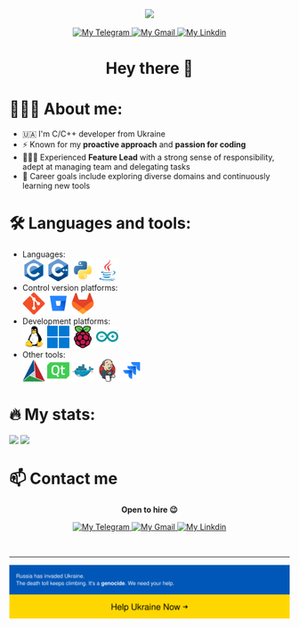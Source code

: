 <div align="center">
  <img src="https://i.giphy.com/zOvBKUUEERdNm.webp">
  <p>
    <a href="https://t.me/DmytroShtrikkerWork" target="_blank">
      <img src="https://img.shields.io/badge/Telegram-2CA5E0?style=for-the-badge&logo=telegram&logoColor=white" alt="My Telegram">
    </a>
    <a href="mailto:shtrikker28@gmail.com" target="_blank">
      <img src="https://img.shields.io/badge/Gmail-D14836?style=for-the-badge&logo=gmail&logoColor=white" alt="My Gmail">
    </a>
    <a href="https://www.linkedin.com/in/dmytro-shtrikker" target="_blank">
      <img src="https://img.shields.io/badge/linkedin-0077B5?style=for-the-badge&logo=linkedin&logoColor=white" alt="My Linkdin">
    </a>
  </p>
  <h1>Hey there 👋</h1>
</div>

<h1>🧑🏻‍🔧 About me:</h1>
<ul>
  <li> 🇺🇦 I'm C/C++ developer from Ukraine</li>
  <li> ⚡ Known for my <b>proactive approach</b> and <b>passion for coding</b></li>
  <li> 👨🏻‍💼 Experienced <b>Feature Lead</b> with a strong sense of responsibility, adept at managing team and delegating tasks</li>
  <li> 🎯 Career goals include exploring diverse domains and continuously learning new tools</li>
</ul>

<h1>🛠️ Languages and tools:</h1>
<ul>
  <li>Languages:</li>
  <img src="https://raw.githubusercontent.com/devicons/devicon/6910f0503efdd315c8f9b858234310c06e04d9c0/icons/c/c-original.svg" title="C language" width="40" height="40">
  <img src="https://raw.githubusercontent.com/devicons/devicon/6910f0503efdd315c8f9b858234310c06e04d9c0/icons/cplusplus/cplusplus-original.svg" title="C++" width="40" height="40">
  <img src="https://raw.githubusercontent.com/devicons/devicon/6910f0503efdd315c8f9b858234310c06e04d9c0/icons/python/python-original.svg" title="Python" width="40" height="40">
  <img src="https://raw.githubusercontent.com/devicons/devicon/6910f0503efdd315c8f9b858234310c06e04d9c0/icons/java/java-original.svg" title="Java" width="40" height="40">
  
  <li>Control version platforms:</li>
  <img src="https://raw.githubusercontent.com/devicons/devicon/6910f0503efdd315c8f9b858234310c06e04d9c0/icons/git/git-original.svg" title="Git" width="40" height="40">
  <img src="https://raw.githubusercontent.com/devicons/devicon/6910f0503efdd315c8f9b858234310c06e04d9c0/icons/bitbucket/bitbucket-original.svg" title="Bitbucket" width="40" height="40">
  <img src="https://raw.githubusercontent.com/devicons/devicon/6910f0503efdd315c8f9b858234310c06e04d9c0/icons/gitlab/gitlab-original.svg" title="Gitlab" width="40" height="40">

  <li>Development platforms:</li>
  <img src="https://raw.githubusercontent.com/devicons/devicon/6910f0503efdd315c8f9b858234310c06e04d9c0/icons/linux/linux-original.svg" title="Linux" width="40" height="40">
  <img src="https://raw.githubusercontent.com/devicons/devicon/6910f0503efdd315c8f9b858234310c06e04d9c0/icons/windows11/windows11-original.svg" title="Windows" width="40" height="40">
  <img src="https://raw.githubusercontent.com/devicons/devicon/6910f0503efdd315c8f9b858234310c06e04d9c0/icons/raspberrypi/raspberrypi-original.svg" title="Raspberry Pi" width="40" height="40">
  <img src="https://raw.githubusercontent.com/devicons/devicon/6910f0503efdd315c8f9b858234310c06e04d9c0/icons/arduino/arduino-original.svg" title="Arduino" width="40" height="40">
  
  <li>Other tools:</li>
  <img src="https://raw.githubusercontent.com/devicons/devicon/6910f0503efdd315c8f9b858234310c06e04d9c0/icons/cmake/cmake-original.svg" title="Cmake" width="40" height="40">
  <img src="https://raw.githubusercontent.com/devicons/devicon/6910f0503efdd315c8f9b858234310c06e04d9c0/icons/qt/qt-original.svg" title="Qt" width="40" height="40">
  <img src="https://raw.githubusercontent.com/devicons/devicon/6910f0503efdd315c8f9b858234310c06e04d9c0/icons/docker/docker-original.svg" title="Docker" width="40" height="40">
  <img src="https://raw.githubusercontent.com/devicons/devicon/6910f0503efdd315c8f9b858234310c06e04d9c0/icons/jenkins/jenkins-original.svg" title="Jenkins" width="40" height="40">
  <img src="https://raw.githubusercontent.com/devicons/devicon/6910f0503efdd315c8f9b858234310c06e04d9c0/icons/jira/jira-original.svg" title="Jira" width="40" height="40">
</ul>

<h1>🔥 My stats:</h1>
<img src="https://github-readme-stats.vercel.app/api?username=tenk28&theme=dracula&show_icons=true&show=reviews&hide=issues,stars">
<img src="https://github-readme-stats.vercel.app/api/top-langs/?username=tenk28&theme=dracula&layout=donut">

<h1>📫 Contact me</h1>
<div align="center">
  <p><b>Open to hire 😉</b></p>
  <a href="https://t.me/DmytroShtrikkerWork" target="_blank">
    <img src="https://img.shields.io/badge/Telegram-2CA5E0?style=for-the-badge&logo=telegram&logoColor=white" alt="My Telegram">
  </a>
  <a href="mailto:shtrikker28@gmail.com" target="_blank">
    <img src="https://img.shields.io/badge/Gmail-D14836?style=for-the-badge&logo=gmail&logoColor=white" alt="My Gmail">
  </a>
  <a href="https://www.linkedin.com/in/dmytro-shtrikker" target="_blank">
    <img src="https://img.shields.io/badge/linkedin-0077B5?style=for-the-badge&logo=linkedin&logoColor=white" alt="My Linkdin">
  </a>
</div>

<br><hr>
<a href="https://stand-with-ukraine.pp.ua">
  <img src="https://raw.githubusercontent.com/vshymanskyy/StandWithUkraine/main/banner2-direct.svg">
</a>
